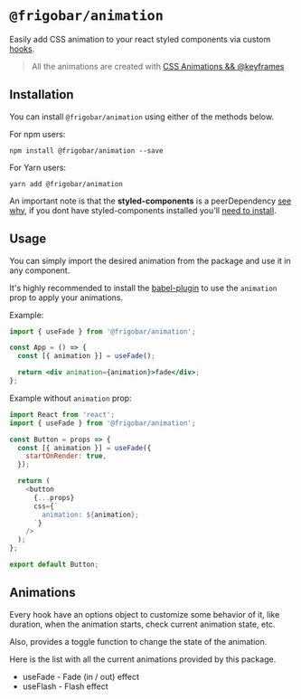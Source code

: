 # `@frigobar/animation`

Easily add CSS animation to your react styled components via custom
[hooks](https://reactjs.org/docs/hooks-custom.html).

> All the animations are created with
> [CSS Animations && @keyframes](https://developer.mozilla.org/en-US/docs/Web/CSS/animation)

## Installation

You can install `@frigobar/animation` using either of the methods below.

For npm users:

```shell
npm install @frigobar/animation --save
```

For Yarn users:

```shell
yarn add @frigobar/animation
```

An important note is that the **styled-components** is a peerDependency
[see why](https://styled-components.com/docs/faqs#i-am-a-library-author-should-i-bundle-styledcomponents-with-my-library), if
you dont have styled-components installed you'll
[need to install](https://styled-components.com/docs/basics#installation).

## Usage

You can simply import the desired animation from the package and use it in any
component.

It's highly recommended to install the [babel-plugin](https://github.com/frigobar/frigobar/tree/master/packages/babel-plugin)
to use the `animation` prop to apply your animations.

Example:

```jsx
import { useFade } from '@frigobar/animation';

const App = () => {
  const [{ animation }] = useFade();

  return <div animation={animation}>fade</div>;
};
```

Example without `animation` prop:

```javascript
import React from 'react';
import { useFade } from '@frigobar/animation';

const Button = props => {
  const [{ animation }] = useFade({
    startOnRender: true,
  });

  return (
    <button
      {...props}
      css={`
        animation: ${animation};
      `}
    />
  );
};

export default Button;
```

## Animations

Every hook have an options object to customize some behavior of it, like
duration, when the animation starts, check current animation state, etc.

Also, provides a toggle function to change the state of the animation.

Here is the list with all the current animations provided by this package.

- useFade - Fade (in / out) effect
- useFlash - Flash effect
